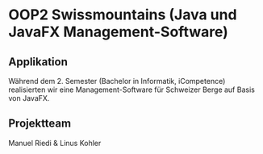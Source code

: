 # OOP2 Swissmountains (Java und JavaFX Management-Software)

## Applikation
Während dem 2. Semester (Bachelor in Informatik, iCompetence) realisierten wir eine Management-Software für Schweizer Berge auf Basis von JavaFX. 

## Projektteam
Manuel Riedi & Linus Kohler


